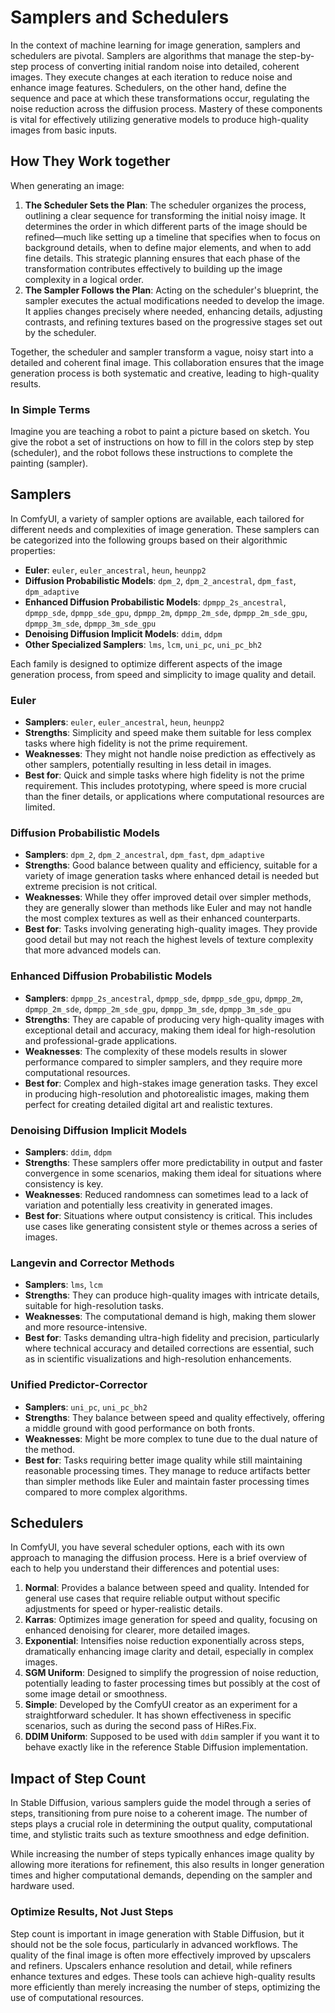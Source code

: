 # Samplers and Schedulers

In the context of machine learning for image generation, samplers and schedulers are pivotal. Samplers are algorithms that manage the step-by-step process of converting initial random noise into detailed, coherent images. They execute changes at each iteration to reduce noise and enhance image features. Schedulers, on the other hand, define the sequence and pace at which these transformations occur, regulating the noise reduction across the diffusion process. Mastery of these components is vital for effectively utilizing generative models to produce high-quality images from basic inputs.

## How They Work together

When generating an image:

1. **The Scheduler Sets the Plan**: The scheduler organizes the process, outlining a clear sequence for transforming the initial noisy image. It determines the order in which different parts of the image should be refined—much like setting up a timeline that specifies when to focus on background details, when to define major elements, and when to add fine details. This strategic planning ensures that each phase of the transformation contributes effectively to building up the image complexity in a logical order.
2. **The Sampler Follows the Plan**: Acting on the scheduler's blueprint, the sampler executes the actual modifications needed to develop the image. It applies changes precisely where needed, enhancing details, adjusting contrasts, and refining textures based on the progressive stages set out by the scheduler.

Together, the scheduler and sampler transform a vague, noisy start into a detailed and coherent final image. This collaboration ensures that the image generation process is both systematic and creative, leading to high-quality results.

### In Simple Terms

Imagine you are teaching a robot to paint a picture based on sketch. You give the robot a set of instructions on how to fill in the colors step by step (scheduler), and the robot follows these instructions to complete the painting (sampler).

## Samplers

In ComfyUI, a variety of sampler options are available, each tailored for different needs and complexities of image generation. These samplers can be categorized into the following groups based on their algorithmic properties:

- **Euler**: `euler`, `euler_ancestral`, `heun`, `heunpp2`
- **Diffusion Probabilistic Models**: `dpm_2`, `dpm_2_ancestral`, `dpm_fast`, `dpm_adaptive`
- **Enhanced Diffusion Probabilistic Models**: `dpmpp_2s_ancestral`, `dpmpp_sde`, `dpmpp_sde_gpu`, `dpmpp_2m`, `dpmpp_2m_sde`, `dpmpp_2m_sde_gpu`, `dpmpp_3m_sde`, `dpmpp_3m_sde_gpu`
- **Denoising Diffusion Implicit Models**: `ddim`, `ddpm`
- **Other Specialized Samplers**: `lms`, `lcm`, `uni_pc`, `uni_pc_bh2`

Each family is designed to optimize different aspects of the image generation process, from speed and simplicity to image quality and detail.

### Euler

- **Samplers**: `euler`, `euler_ancestral`, `heun`, `heunpp2`
- **Strengths**: Simplicity and speed make them suitable for less complex tasks where high fidelity is not the prime requirement.
- **Weaknesses**: They might not handle noise prediction as effectively as other samplers, potentially resulting in less detail in images.
- **Best for**: Quick and simple tasks where high fidelity is not the prime requirement. This includes prototyping, where speed is more crucial than the finer details, or applications where computational resources are limited.

### Diffusion Probabilistic Models

- **Samplers**: `dpm_2`, `dpm_2_ancestral`, `dpm_fast`, `dpm_adaptive`
- **Strengths**: Good balance between quality and efficiency, suitable for a variety of image generation tasks where enhanced detail is needed but extreme precision is not critical.
- **Weaknesses**: While they offer improved detail over simpler methods, they are generally slower than methods like Euler and may not handle the most complex textures as well as their enhanced counterparts.
- **Best for**: Tasks involving generating high-quality images. They provide good detail but may not reach the highest levels of texture complexity that more advanced models can.

### Enhanced Diffusion Probabilistic Models

- **Samplers**: `dpmpp_2s_ancestral`, `dpmpp_sde`, `dpmpp_sde_gpu`, `dpmpp_2m`, `dpmpp_2m_sde`, `dpmpp_2m_sde_gpu`, `dpmpp_3m_sde`, `dpmpp_3m_sde_gpu`
- **Strengths**: They are capable of producing very high-quality images with exceptional detail and accuracy, making them ideal for high-resolution and professional-grade applications.
- **Weaknesses**: The complexity of these models results in slower performance compared to simpler samplers, and they require more computational resources.
- **Best for**: Complex and high-stakes image generation tasks. They excel in producing high-resolution and photorealistic images, making them perfect for creating detailed digital art and realistic textures.

### Denoising Diffusion Implicit Models

- **Samplers**: `ddim`, `ddpm`
- **Strengths**: These samplers offer more predictability in output and faster convergence in some scenarios, making them ideal for situations where consistency is key.
- **Weaknesses**: Reduced randomness can sometimes lead to a lack of variation and potentially less creativity in generated images.
- **Best for**: Situations where output consistency is critical. This includes use cases like generating consistent style or themes across a series of images.

### Langevin and Corrector Methods

- **Samplers**: `lms`, `lcm`
- **Strengths**: They can produce high-quality images with intricate details, suitable for high-resolution tasks.
- **Weaknesses**: The computational demand is high, making them slower and more resource-intensive.
- **Best for**: Tasks demanding ultra-high fidelity and precision, particularly where technical accuracy and detailed corrections are essential, such as in scientific visualizations and high-resolution enhancements.

### Unified Predictor-Corrector

- **Samplers**: `uni_pc`, `uni_pc_bh2`
- **Strengths**: They balance between speed and quality effectively, offering a middle ground with good performance on both fronts.
- **Weaknesses**: Might be more complex to tune due to the dual nature of the method.
- **Best for**: Tasks requiring better image quality while still maintaining reasonable processing times. They manage to reduce artifacts better than simpler methods like Euler and maintain faster processing times compared to more complex algorithms.

## Schedulers

In ComfyUI, you have several scheduler options, each with its own approach to managing the diffusion process. Here is a brief overview of each to help you understand their differences and potential uses:

1. **Normal**: Provides a balance between speed and quality. Intended for general use cases that require reliable output without specific adjustments for speed or hyper-realistic details.
2. **Karras**: Optimizes image generation for speed and quality, focusing on enhanced denoising for clearer, more detailed images.
3. **Exponential**: Intensifies noise reduction exponentially across steps, dramatically enhancing image clarity and detail, especially in complex images.
4. **SGM Uniform**: Designed to simplify the progression of noise reduction, potentially leading to faster processing times but possibly at the cost of some image detail or smoothness.
5. **Simple**: Developed by the ComfyUI creator as an experiment for a straightforward scheduler. It has shown effectiveness in specific scenarios, such as during the second pass of HiRes.Fix.
6. **DDIM Uniform**: Supposed to be used with `ddim` sampler if you want it to behave exactly like in the reference Stable Diffusion implementation.

## Impact of Step Count

In Stable Diffusion, various samplers guide the model through a series of steps, transitioning from pure noise to a coherent image. The number of steps plays a crucial role in determining the output quality, computational time, and stylistic traits such as texture smoothness and edge definition.

While increasing the number of steps typically enhances image quality by allowing more iterations for refinement, this also results in longer generation times and higher computational demands, depending on the sampler and hardware used.

### Optimize Results, Not Just Steps

Step count is important in image generation with Stable Diffusion, but it should not be the sole focus, particularly in advanced workflows. The quality of the final image is often more effectively improved by upscalers and refiners. Upscalers enhance resolution and detail, while refiners enhance textures and edges. These tools can achieve high-quality results more efficiently than merely increasing the number of steps, optimizing the use of computational resources.
